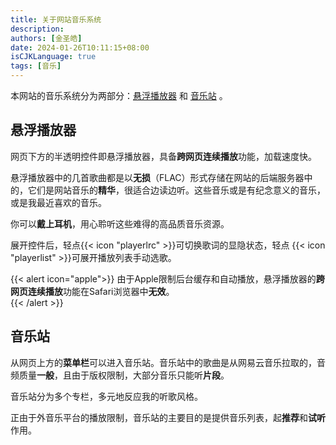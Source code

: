 ```yaml
---
title: 关于网站音乐系统
description: 
authors: [金圣皓]
date: 2024-01-26T10:11:15+08:00
isCJKLanguage: true
tags: [音乐]
---
```

本网站的音乐系统分为两部分：[悬浮播放器](#悬浮播放器) 和 [音乐站](#音乐站) 。  

## 悬浮播放器  
网页下方的半透明控件即悬浮播放器，具备**跨网页连续播放**功能，加载速度快。  

悬浮播放器中的几首歌曲都是以**无损**（FLAC）形式存储在网站的后端服务器中的，它们是网站音乐的**精华**，很适合边读边听。这些音乐或是有纪念意义的音乐，或是我最近喜欢的音乐。  

你可以**戴上耳机**，用心聆听这些难得的高品质音乐资源。  

展开控件后，轻点{{< icon "playerlrc" >}}可切换歌词的显隐状态，轻点&nbsp;{{< icon "playerlist" >}}可展开播放列表手动选歌。

{{< alert icon="apple">}}
由于Apple限制后台缓存和自动播放，悬浮播放器的**跨网页连续播放**功能在Safari浏览器中**无效**。  
{{< /alert >}}   

## 音乐站  

从网页上方的**菜单栏**可以进入音乐站。音乐站中的歌曲是从网易云音乐拉取的，音频质量**一般**，且由于版权限制，大部分音乐只能听**片段**。  

音乐站分为多个专栏，多元地反应我的听歌风格。  

正由于外音乐平台的播放限制，音乐站的主要目的是提供音乐列表，起**推荐**和**试听**作用。